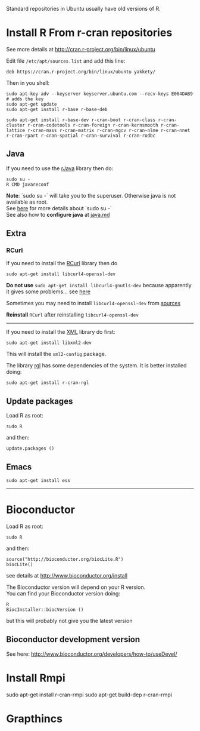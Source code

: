 Standard repositories in Ubuntu usually have old versions of R.

Install R From r-cran repositories
====================================

See more details at <http://cran.r-project.org/bin/linux/ubuntu>

Edit file `/etc/apt/sources.list` and add this line:

    deb https://cran.r-project.org/bin/linux/ubuntu yakkety/

Then in you shell:

    sudo apt-key adv --keyserver keyserver.ubuntu.com --recv-keys E084DAB9    # adds the key
    sudo apt-get update
    sudo apt-get install r-base r-base-deb

    sudo apt-get install r-base-dev r-cran-boot r-cran-class r-cran-cluster r-cran-codetools r-cran-foreign r-cran-kernsmooth r-cran-lattice r-cran-mass r-cran-matrix r-cran-mgcv r-cran-nlme r-cran-nnet r-cran-rpart r-cran-spatial r-cran-survival r-cran-rodbc  


Java
----

If you need to use the [rJava](http://cran.es.r-project.org/web/packages/rJava/index.html) library then do:

    sudo su -
    R CMD javareconf

__Note__: ´sudo su -´ will take you to the superuser. Otherwise java is not available as root.  
See [here](http://askubuntu.com/questions/376199/sudo-su-vs-sudo-i-vs-sudo-bin-bash-when-does-it-matter-which-is-used) for more details about ´sudo su -´  
See also how to __configure java__ at [java.md](java.md)


Extra 
------

### RCurl

If you need to install the [RCurl](http://cran.es.r-project.org/web/packages/RCurl/index.html) library then do

    sudo apt-get install libcurl4-openssl-dev
__Do not use__ `sudo apt-get install libcurl4-gnutls-dev` because apparently it gives some problems... see [here](https://github.com/jeroenooms/curl/issues/63)

Sometimes you may need to install `libcurl4-openssl-dev` from [sources](http://packages.ubuntu.com/trusty/amd64/libcurl4-openssl-dev/download)

__Reinstall__ `RCurl` after reinstalling `libcurl4-openssl-dev`

-----


If you need to install the [XML](http://cran.r-project.org/web/packages/XML/index.html) library do first:

    sudo apt-get install libxml2-dev

This will install the `xml2-config` package.


The library [rgl](http://cran.r-project.org/web/packages/rgl/index.html) has some dependencies of the system. 
It is better installed doing: 

    sudo apt-get install r-cran-rgl








Update packages
--------------

Load R as root:

    sudo R

and then:

    update.packages ()




Emacs
-----

    sudo apt-get install ess

----------------------------------------------------------------------------------------------------------


Bioconductor
============


Load R as root:

    sudo R

and then:

    source("http://bioconductor.org/biocLite.R")
    biocLite()

see details at <http://www.bioconductor.org/install>


The Bioconductor version will depend on your R version.  
You can find your Bioconductor version doing: 

    R
    BiocInstaller::biocVersion ()



but this will probably not give you the latest version


Bioconductor development version
--------------------------------

See here: <http://www.bioconductor.org/developers/how-to/useDevel/>



Install Rmpi
============

sudo apt-get install r-cran-rmpi 
sudo apt-get build-dep r-cran-rmpi


Grapthincs
===============




